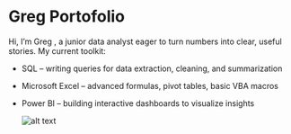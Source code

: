 # Greg Portofolio
Hi, I’m Greg , a junior data analyst eager to turn numbers into clear, useful stories.
My current toolkit:

- SQL – writing queries for data extraction, cleaning, and summarization
- Microsoft Excel – advanced formulas, pivot tables, basic VBA macros
- Power BI – building interactive dashboards to visualize insights

  ![alt text](LOGO.png)
